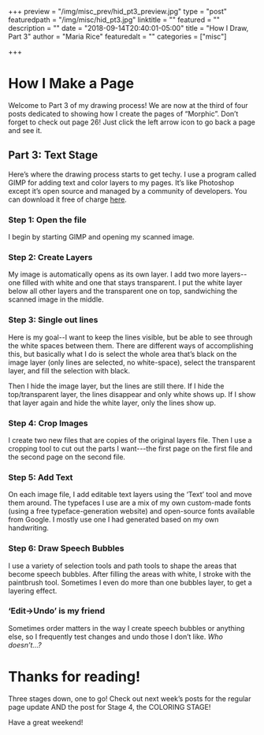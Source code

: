 +++
preview = "/img/misc_prev/hid_pt3_preview.jpg"
type = "post"
featuredpath = "/img/misc/hid_pt3.jpg"
linktitle = ""
featured = ""
description = ""
date = "2018-09-14T20:40:01-05:00"
title = "How I Draw, Part 3"
author = "Maria Rice"
featuredalt = ""
categories = ["misc"]

+++

# How I Make a Page

Welcome to Part 3 of my drawing process!
We are now at the third of four posts dedicated to showing 
how I create the pages of “Morphic”. Don’t forget to check 
out page 26! Just click the left arrow icon to go back a 
page and see it. 

## Part 3: Text Stage

Here’s where the drawing process starts to get techy. I use 
a program called GIMP for adding text and color layers to 
my pages. It’s like Photoshop except it’s open source and 
managed by a community of developers. You can download it 
free of charge [here](https://www.gimp.org/).

### Step 1: Open the file

I begin by starting GIMP and opening my scanned image. 

### Step 2: Create Layers

My image is automatically opens as its own layer. I add two 
more layers--one filled with white and one that stays 
transparent. I put the white layer below all other layers 
and the transparent one on top, sandwiching the scanned 
image in the middle. 

### Step 3: Single out lines

Here is my goal--I want to keep the lines visible, but be 
able to see through the white spaces between them. There 
are different ways of accomplishing this, but basically 
what I do is select the whole area that’s black on the 
image layer (only lines are selected, no white-space), 
select the transparent layer, and fill the selection with 
black. 

Then I hide the image layer, but the lines are still there. 
If I hide the top/transparent layer, the lines disappear 
and only white shows up. If I show that layer again and 
hide the white layer, only the lines show up. 

### Step 4: Crop Images

I create two new files that are copies of the original 
layers file. Then I use a cropping tool to cut out the 
parts I want---the first page on the first file and the 
second page on the second file. 

### Step 5: Add Text

On each image file, I add editable text layers using the
‘Text’ tool and move them around. The typefaces I use are a 
mix of my own custom-made fonts (using a free 
typeface-generation website) and open-source fonts 
available from Google. I mostly use one I had generated 
based on my own handwriting.

### Step 6: Draw Speech Bubbles

I use a variety of selection tools and path tools to shape 
the areas that become speech bubbles. After filling the 
areas with white, I stroke with the paintbrush tool. 
Sometimes I even do more than one bubbles layer, to get a 
layering effect.  

### ‘Edit->Undo’ is my friend
Sometimes order matters in the way I create speech bubbles 
or anything else, so I frequently test changes and undo 
those I don’t like. _Who doesn’t…?_

# Thanks for reading!

Three stages down, one to go! Check out next week’s posts 
for the regular page update AND the post for Stage 4, the 
COLORING STAGE!

Have a great weekend!

